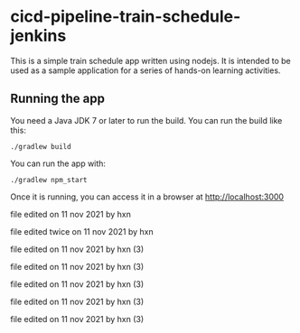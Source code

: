 # cicd-pipeline-train-schedule-jenkins

This is a simple train schedule app written using nodejs. It is intended to be used as a sample application for a series of hands-on learning activities.

## Running the app

You need a Java JDK 7 or later to run the build. You can run the build like this:

    ./gradlew build

You can run the app with:

    ./gradlew npm_start

Once it is running, you can access it in a browser at [http://localhost:3000](http://localhost:3000)



file edited on 11 nov 2021 by hxn

file edited twice on 11 nov 2021 by hxn

file edited on 11 nov 2021 by hxn (3)


file edited on 11 nov 2021 by hxn (3)

file edited on 11 nov 2021 by hxn (3)


file edited on 11 nov 2021 by hxn (3)


file edited on 11 nov 2021 by hxn (3)
